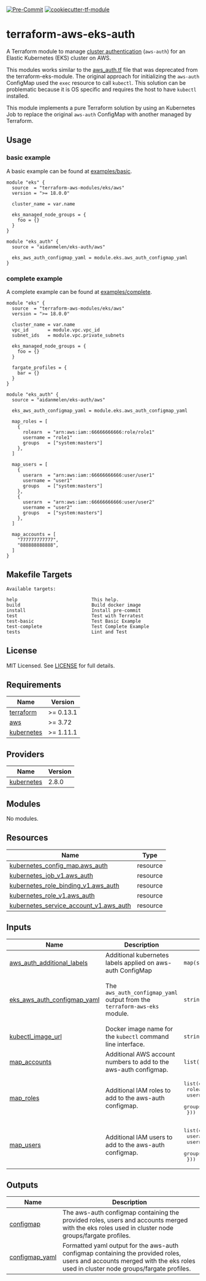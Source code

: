 [![Pre-Commit](https://github.com/aidanmelen/terraform-aws-eks-auth/actions/workflows/pre-commit.yaml/badge.svg)](https://github.com/aidanmelen/terraform-aws-eks-auth/actions/workflows/pre-commit.yaml)
[![cookiecutter-tf-module](https://img.shields.io/badge/cookiecutter--tf--module-enabled-brightgreen)](https://github.com/aidanmelen/cookiecutter-tf-module)

# terraform-aws-eks-auth

A Terraform module to manage [cluster authentication](https://docs.aws.amazon.com/eks/latest/userguide/cluster-auth.html) (`aws-auth`) for an Elastic Kubernetes (EKS) cluster on AWS.

This modules works similar to the [aws_auth.tf](https://github.com/terraform-aws-modules/terraform-aws-eks/blob/v17.24.0/aws_auth.tf) file that was deprecated from the terraform-eks-module. The original approach for initializing the `aws-auth` ConfigMap used the `exec` resource to call `kubectl`. This solution can be problematic because it is OS specific and requires the host to have `kubectl` installed.

This module implements a pure Terraform solution by using an Kubernetes Job to replace the original `aws-auth` ConfigMap with another managed by Terraform.

## Usage

### basic example

A basic example can be found at [examples/basic](examples/basic).

```hcl
module "eks" {
  source  = "terraform-aws-modules/eks/aws"
  version = ">= 18.0.0"

  cluster_name = var.name

  eks_managed_node_groups = {
    foo = {}
  }
}

module "eks_auth" {
  source = "aidanmelen/eks-auth/aws"

  eks_aws_auth_configmap_yaml = module.eks.aws_auth_configmap_yaml
}
```

### complete example

A complete example can be found at [examples/complete](examples/complete).

```hcl
module "eks" {
  source  = "terraform-aws-modules/eks/aws"
  version = ">= 18.0.0"

  cluster_name = var.name
  vpc_id       = module.vpc.vpc_id
  subnet_ids   = module.vpc.private_subnets

  eks_managed_node_groups = {
    foo = {}
  }

  fargate_profiles = {
    bar = {}
  }
}

module "eks_auth" {
  source = "aidanmelen/eks-auth/aws"

  eks_aws_auth_configmap_yaml = module.eks.aws_auth_configmap_yaml

  map_roles = [
    {
      rolearn  = "arn:aws:iam::66666666666:role/role1"
      username = "role1"
      groups   = ["system:masters"]
    },
  ]

  map_users = [
    {
      userarn  = "arn:aws:iam::66666666666:user/user1"
      username = "user1"
      groups   = ["system:masters"]
    },
    {
      userarn  = "arn:aws:iam::66666666666:user/user2"
      username = "user2"
      groups   = ["system:masters"]
    },
  ]

  map_accounts = [
    "777777777777",
    "888888888888",
  ]
}
```

## Makefile Targets

```text
Available targets:

help                           This help.
build                          Build docker image
install                        Install pre-commit
test                           Test with Terratest
test-basic                     Test Basic Example
test-complete                  Test Complete Example
tests                          Lint and Test
```

## License

MIT Licensed. See [LICENSE](https://github.com/aidanmelen/terraform-aws-eks-auth/tree/master/LICENSE) for full details.

<!-- BEGINNING OF PRE-COMMIT-TERRAFORM DOCS HOOK -->
## Requirements

| Name | Version |
|------|---------|
| <a name="requirement_terraform"></a> [terraform](#requirement\_terraform) | >= 0.13.1 |
| <a name="requirement_aws"></a> [aws](#requirement\_aws) | >= 3.72 |
| <a name="requirement_kubernetes"></a> [kubernetes](#requirement\_kubernetes) | >= 1.11.1 |

## Providers

| Name | Version |
|------|---------|
| <a name="provider_kubernetes"></a> [kubernetes](#provider\_kubernetes) | 2.8.0 |

## Modules

No modules.

## Resources

| Name | Type |
|------|------|
| [kubernetes_config_map.aws_auth](https://registry.terraform.io/providers/hashicorp/kubernetes/latest/docs/resources/config_map) | resource |
| [kubernetes_job_v1.aws_auth](https://registry.terraform.io/providers/hashicorp/kubernetes/latest/docs/resources/job_v1) | resource |
| [kubernetes_role_binding_v1.aws_auth](https://registry.terraform.io/providers/hashicorp/kubernetes/latest/docs/resources/role_binding_v1) | resource |
| [kubernetes_role_v1.aws_auth](https://registry.terraform.io/providers/hashicorp/kubernetes/latest/docs/resources/role_v1) | resource |
| [kubernetes_service_account_v1.aws_auth](https://registry.terraform.io/providers/hashicorp/kubernetes/latest/docs/resources/service_account_v1) | resource |

## Inputs

| Name | Description | Type | Default | Required |
|------|-------------|------|---------|:--------:|
| <a name="input_aws_auth_additional_labels"></a> [aws\_auth\_additional\_labels](#input\_aws\_auth\_additional\_labels) | Additional kubernetes labels applied on aws-auth ConfigMap | `map(string)` | `{}` | no |
| <a name="input_eks_aws_auth_configmap_yaml"></a> [eks\_aws\_auth\_configmap\_yaml](#input\_eks\_aws\_auth\_configmap\_yaml) | The `aws_auth_configmap_yaml` output from the `terraform-aws-eks` module. | `string` | `"apiVersion: v1\nkind: ConfigMap\nmetadata:\n  name: aws-auth\n  namespace: kube-system\ndata:\n  mapRoles: |\n    -\n"` | no |
| <a name="input_kubectl_image_url"></a> [kubectl\_image\_url](#input\_kubectl\_image\_url) | Docker image name for the `kubectl` command line interface. | `string` | `"bitnami/kubectl:latest"` | no |
| <a name="input_map_accounts"></a> [map\_accounts](#input\_map\_accounts) | Additional AWS account numbers to add to the aws-auth configmap. | `list(string)` | `[]` | no |
| <a name="input_map_roles"></a> [map\_roles](#input\_map\_roles) | Additional IAM roles to add to the aws-auth configmap. | <pre>list(object({<br>    rolearn  = string<br>    username = string<br>    groups   = list(string)<br>  }))</pre> | `[]` | no |
| <a name="input_map_users"></a> [map\_users](#input\_map\_users) | Additional IAM users to add to the aws-auth configmap. | <pre>list(object({<br>    userarn  = string<br>    username = string<br>    groups   = list(string)<br>  }))</pre> | `[]` | no |

## Outputs

| Name | Description |
|------|-------------|
| <a name="output_configmap"></a> [configmap](#output\_configmap) | The aws-auth configmap containing the provided roles, users and accounts merged with the eks roles used in cluster node groups/fargate profiles. |
| <a name="output_configmap_yaml"></a> [configmap\_yaml](#output\_configmap\_yaml) | Formatted yaml output for the aws-auth configmap containing the provided roles, users and accounts merged with the eks roles used in cluster node groups/fargate profiles. |
<!-- END OF PRE-COMMIT-TERRAFORM DOCS HOOK -->
